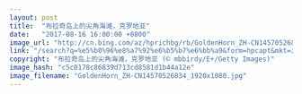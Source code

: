 ```yaml
---
layout: post
title:  "布拉奇岛上的尖角海滩，克罗地亚"
date:   "2017-08-16 16:00:00 +0800"
image_url: "http://cn.bing.com/az/hprichbg/rb/GoldenHorn_ZH-CN14570526834_1920x1080.jpg"
link: "/search?q=%e5%b0%96%e8%a7%92%e6%b5%b7%e6%bb%a9&form=hpcapt&mkt=zh-cn"
copyright: "布拉奇岛上的尖角海滩，克罗地亚 (© mbbirdy/E+/Getty Images)"
image_hash: "c5c0178c86839d713cd8581d1b44a12e"
image_filename: "GoldenHorn_ZH-CN14570526834_1920x1080.jpg"
---
```

